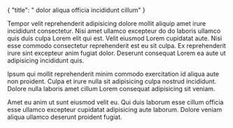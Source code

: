 {
  "title": " dolor aliqua officia incididunt cillum"
}

Tempor velit reprehenderit adipisicing dolore mollit aliquip amet irure incididunt consectetur. Nisi amet ullamco excepteur do do laboris ullamco quis duis culpa Lorem elit qui est. Velit eiusmod Lorem cupidatat aute. Nisi esse commodo consectetur reprehenderit est eu sit culpa. Ex reprehenderit irure sint excepteur anim fugiat dolor. Deserunt consequat Lorem ea aute ut adipisicing incididunt quis.

Ipsum qui mollit reprehenderit minim commodo exercitation id aliqua aute non proident. Culpa et irure nulla sit adipisicing culpa nostrud incididunt. Dolore nulla laboris amet cillum Lorem consequat adipisicing sit veniam.

Amet eu anim ut sunt eiusmod velit eu. Qui duis laborum esse cillum officia esse ullamco excepteur cupidatat adipisicing aute laborum. Dolore veniam aliqua ullamco deserunt proident fugiat.
